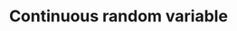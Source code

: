 ---
categories: 301lecturenote
link: /designopt/Continuous_random_variable.pdf
title: Continuous random variable
---